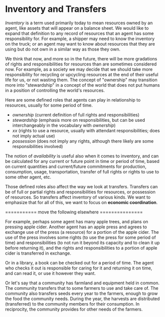 # Inventory and Transfers

*Inventory* is a term used primarily today to mean resources owned by an agent, like assets that will appear on a balance sheet.  We would like to expand that definition to any record of resources that an agent has some responsibility for.  For example, a shipper may need to know the inventory on the truck; or an agent may want to know about resources that they are using but do not own in a similar way as those they own.

We think that now, and more so in the future, there will be more gradations of rights and responsibilities for resources than are sometimes considered now.  For example, as a society we may decide that we should take more responsibility for recycling or upcycling resources at the end of their useful life for us, or not wasting them.  The concept of "ownership" may transition more into "stewardship" in a concept of the world that does not put humans in a position of controlling the world's resources.

Here are some defined roles that agents can play in relationship to resources, usually for some period of time.
* *ownership* (current definition of full rights and responsibilities)
* *stewardship* (emphasis more on responsibilities, but can be used interchangeably in the vocabulary with *ownership*)
* *xx* (rights to use a resource, usually with attendant responsibilities; does not imply actual use)
* *possession* (does not imply any rights, although there likely are some responsibilities involved)

The notion of *availability* is useful also when it comes to inventory, and can be calculated for any current or future point in time or period of time, based on current quantities and current/future commitments for production, consumption, usage, transportation, transfer of full rights or rights to use to some other agent, etc.

Those defined roles also affect the way we look at transfers.  Transfers can be of full or partial rights and responsibilities for resources, or possession of resources. So transfers affect inventory of various kinds.  We want to emphasize that for all of this, we want to focus on **economic coordination**.



=========== move the following elsewhere ===============

For example, perhaps some agent has many apple trees, and plans on pressing apple cider. Another agent has an apple press and agrees to exchange use of the press (a resource) for a portion of the apple cider.  The use of the press involves some rights (to use the press for some period of time) and responsibilities (to not run it beyond its capacity and to clean it up before returning it), and the rights and responsibilities to a portion of apple cider is transferred in exchange.

Or in a library, a book can be checked out for a period of time.  The agent who checks it out is responsible for caring for it and returning it on time, and can read it, or use it however they want.

Or let's say that a community has farmland and equipment held in common.  The community transfers that to some farmers to use and take care of.  The community also transfers seeds every year to the farmers, enough to grow the food the community needs.  During the year, the harvests are distributed (transferred) to the community members for their consumption.  In reciprocity, the community provides for other needs of the farmers.





